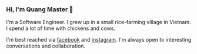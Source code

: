 ### Hi, I'm Quang Master 👋
I'm a Software Engineer. I grew up in a small rice-farming village in Vietnam. I spend a lot of time with chickens and cows.

I'm best reached via [facebook](https://www.facebook.com/m.tranminhquang) and [instagram](https://www.instagram.com/j2teamtmq). I'm always open to interesting conversations and collaboration.
